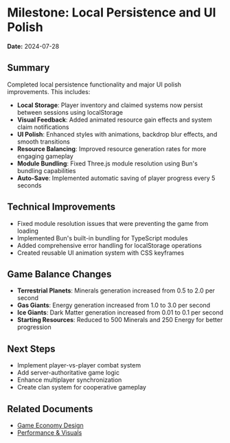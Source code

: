 # Milestone: Local Persistence and UI Polish

**Date:** 2024-07-28

## Summary

Completed local persistence functionality and major UI polish improvements. This includes:
-   **Local Storage**: Player inventory and claimed systems now persist between sessions using localStorage
-   **Visual Feedback**: Added animated resource gain effects and system claim notifications
-   **UI Polish**: Enhanced styles with animations, backdrop blur effects, and smooth transitions
-   **Resource Balancing**: Improved resource generation rates for more engaging gameplay
-   **Module Bundling**: Fixed Three.js module resolution using Bun's bundling capabilities
-   **Auto-Save**: Implemented automatic saving of player progress every 5 seconds

## Technical Improvements

-   Fixed module resolution issues that were preventing the game from loading
-   Implemented Bun's built-in bundling for TypeScript modules
-   Added comprehensive error handling for localStorage operations
-   Created reusable UI animation system with CSS keyframes

## Game Balance Changes

-   **Terrestrial Planets**: Minerals generation increased from 0.5 to 2.0 per second
-   **Gas Giants**: Energy generation increased from 1.0 to 3.0 per second  
-   **Ice Giants**: Dark Matter generation increased from 0.01 to 0.1 per second
-   **Starting Resources**: Reduced to 500 Minerals and 250 Energy for better progression

## Next Steps

-   Implement player-vs-player combat system
-   Add server-authoritative game logic
-   Enhance multiplayer synchronization
-   Create clan system for cooperative gameplay

## Related Documents
-   [Game Economy Design](mdc:.cursor/rules/economy-design.mdc)
-   [Performance & Visuals](mdc:.cursor/rules/performance-and-visuals.mdc) 